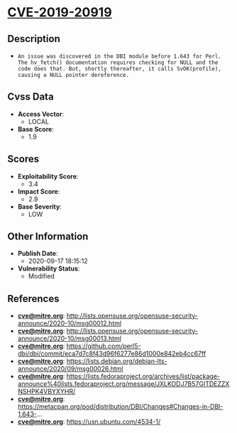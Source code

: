 
# [CVE-2019-20919](http://lists.opensuse.org/opensuse-security-announce/2020-10/msg00012.html)

## Description

- `An issue was discovered in the DBI module before 1.643 for Perl. The hv_fetch() documentation requires checking for NULL and the code does that. But, shortly thereafter, it calls SvOK(profile), causing a NULL pointer dereference.`

## Cvss Data

- **Access Vector**:
  - LOCAL
- **Base Score**:
  - 1.9

## Scores

- **Exploitability Score**:
  - 3.4
- **Impact Score**:
  - 2.9
- **Base Severity**:
  - LOW

## Other Information

- **Publish Date**:
  - 2020-09-17 18:15:12
- **Vulnerability Status**:
  - Modified

## References

- **cve@mitre.org**: http://lists.opensuse.org/opensuse-security-announce/2020-10/msg00012.html
- **cve@mitre.org**: http://lists.opensuse.org/opensuse-security-announce/2020-10/msg00013.html
- **cve@mitre.org**: https://github.com/perl5-dbi/dbi/commit/eca7d7c8f43d96f6277e86d1000e842eb4cc67ff
- **cve@mitre.org**: https://lists.debian.org/debian-lts-announce/2020/09/msg00026.html
- **cve@mitre.org**: https://lists.fedoraproject.org/archives/list/package-announce%40lists.fedoraproject.org/message/JXLKODJ7B57GITDEZZXNSHPK4VBYXYHR/
- **cve@mitre.org**: https://metacpan.org/pod/distribution/DBI/Changes#Changes-in-DBI-1.643-...
- **cve@mitre.org**: https://usn.ubuntu.com/4534-1/
